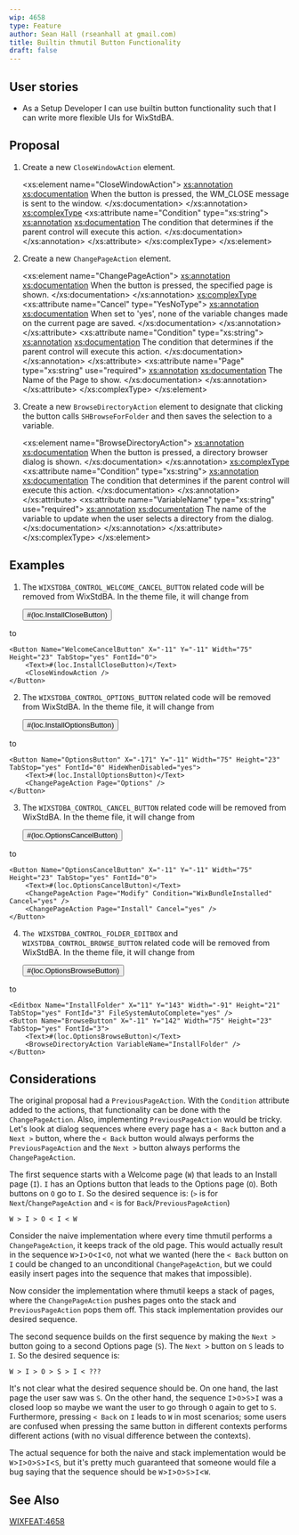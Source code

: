 ```yaml
---
wip: 4658
type: Feature
author: Sean Hall (rseanhall at gmail.com)
title: Builtin thmutil Button Functionality
draft: false
---
```


## User stories

* As a Setup Developer I can use builtin button functionality such that I can write more flexible UIs for WixStdBA.


## Proposal

1) Create a new `CloseWindowAction` element.

    <xs:element name="CloseWindowAction">
        <xs:annotation>
            <xs:documentation>
                When the button is pressed, the WM_CLOSE message is sent to the window.
            </xs:documentation>
        </xs:annotation>
        <xs:complexType>
            <xs:attribute name="Condition" type="xs:string">
                <xs:annotation>
                    <xs:documentation>
                        The condition that determines if the parent control will execute this action.
                    </xs:documentation>
                </xs:annotation>
            </xs:attribute>
        </xs:complexType>
    </xs:element>

2) Create a new `ChangePageAction` element.

    <xs:element name="ChangePageAction">
        <xs:annotation>
            <xs:documentation>
                When the button is pressed, the specified page is shown.
            </xs:documentation>
        </xs:annotation>
        <xs:complexType>
            <xs:attribute name="Cancel" type="YesNoType">
                <xs:annotation>
                    <xs:documentation>
                        When set to 'yes', none of the variable changes made on the current page are saved.
                    </xs:documentation>
                </xs:annotation>
            </xs:attribute>
            <xs:attribute name="Condition" type="xs:string">
                <xs:annotation>
                    <xs:documentation>
                        The condition that determines if the parent control will execute this action.
                    </xs:documentation>
                </xs:annotation>
            </xs:attribute>
            <xs:attribute name="Page" type="xs:string" use="required">
                <xs:annotation>
                    <xs:documentation>
                        The Name of the Page to show.
                    </xs:documentation>
                </xs:annotation>
            </xs:attribute>
        </xs:complexType>
    </xs:element>

3) Create a new `BrowseDirectoryAction` element to designate that clicking the button calls `SHBrowseForFolder` and then saves the selection to a variable.

    <xs:element name="BrowseDirectoryAction">
        <xs:annotation>
            <xs:documentation>
                When the button is pressed, a directory browser dialog is shown.
            </xs:documentation>
        </xs:annotation>
        <xs:complexType>
            <xs:attribute name="Condition" type="xs:string">
                <xs:annotation>
                    <xs:documentation>
                        The condition that determines if the parent control will execute this action.
                    </xs:documentation>
                </xs:annotation>
            </xs:attribute>
            <xs:attribute name="VariableName" type="xs:string" use="required">
                <xs:annotation>
                    <xs:documentation>
                        The name of the variable to update when the user selects a directory from the dialog.
                    </xs:documentation>
                </xs:annotation>
            </xs:attribute>
        </xs:complexType>
    </xs:element>


## Examples

1) The `WIXSTDBA_CONTROL_WELCOME_CANCEL_BUTTON` related code will be removed from WixStdBA.  In the theme file, it will change from

    <Button Name="WelcomeCancelButton" X="-11" Y="-11" Width="75" Height="23" TabStop="yes" FontId="0">
        #(loc.InstallCloseButton)
    </Button>

to

    <Button Name="WelcomeCancelButton" X="-11" Y="-11" Width="75" Height="23" TabStop="yes" FontId="0">
        <Text>#(loc.InstallCloseButton)</Text>
        <CloseWindowAction />
    </Button>

2) The `WIXSTDBA_CONTROL_OPTIONS_BUTTON` related code will be removed from WixStdBA.  In the theme file, it will change from

    <Button Name="OptionsButton" X="-171" Y="-11" Width="75" Height="23" TabStop="yes" FontId="0" HideWhenDisabled="yes">
        #(loc.InstallOptionsButton)
    </Button>

to

    <Button Name="OptionsButton" X="-171" Y="-11" Width="75" Height="23" TabStop="yes" FontId="0" HideWhenDisabled="yes">
        <Text>#(loc.InstallOptionsButton)</Text>
        <ChangePageAction Page="Options" />
    </Button>

3) The `WIXSTDBA_CONTROL_CANCEL_BUTTON` related code will be removed from WixStdBA.  In the theme file, it will change from

    <Button Name="OptionsCancelButton" X="-11" Y="-11" Width="75" Height="23" TabStop="yes" FontId="0">
        #(loc.OptionsCancelButton)
    </Button>

to

    <Button Name="OptionsCancelButton" X="-11" Y="-11" Width="75" Height="23" TabStop="yes" FontId="0">
        <Text>#(loc.OptionsCancelButton)</Text>
        <ChangePageAction Page="Modify" Condition="WixBundleInstalled" Cancel="yes" />
        <ChangePageAction Page="Install" Cancel="yes" />
    </Button>

4) `The WIXSTDBA_CONTROL_FOLDER_EDITBOX` and `WIXSTDBA_CONTROL_BROWSE_BUTTON` related code will be removed from WixStdBA.  In the theme file, it will change from

    <Editbox Name="FolderEditbox" X="11" Y="143" Width="-91" Height="21" TabStop="yes" FontId="3" FileSystemAutoComplete="yes" />
    <Button Name="BrowseButton" X="-11" Y="142" Width="75" Height="23" TabStop="yes" FontId="3">
        #(loc.OptionsBrowseButton)
    </Button>

to

    <Editbox Name="InstallFolder" X="11" Y="143" Width="-91" Height="21" TabStop="yes" FontId="3" FileSystemAutoComplete="yes" />
    <Button Name="BrowseButton" X="-11" Y="142" Width="75" Height="23" TabStop="yes" FontId="3">
        <Text>#(loc.OptionsBrowseButton)</Text>
        <BrowseDirectoryAction VariableName="InstallFolder" />
    </Button>


## Considerations

The original proposal had a `PreviousPageAction`.
With the `Condition` attribute added to the actions, that functionality can be done with the `ChangePageAction`.
Also, implementing `PreviousPageAction` would be tricky.
Let's look at dialog sequences where every page has a `< Back` button and a `Next >` button, where the `< Back` button would always performs the `PreviousPageAction` and the `Next >` button always performs the `ChangePageAction`.

The first sequence starts with a Welcome page (`W`) that leads to an Install page (`I`).
`I` has an Options button that leads to the Options page (`O`).
Both buttons on `O` go to `I`.
So the desired sequence is: (`>` is for `Next`/`ChangePageAction` and `<` is for `Back`/`PreviousPageAction`)

    W > I > O < I < W

Consider the naive implementation where every time thmutil performs a `ChangePageAction`, it keeps track of the old page.
This would actually result in the sequence `W`>`I`>`O`<`I`<`O`, not what we wanted (here the `< Back` button on `I` could be changed to an unconditional `ChangePageAction`, but we could easily insert pages into the sequence that makes that impossible).

Now consider the implementation where thmutil keeps a stack of pages, where the `ChangePageAction` pushes pages onto the stack and `PreviousPageAction` pops them off.
This stack implementation provides our desired sequence.

The second sequence builds on the first sequence by making the `Next >` button going to a second Options page (`S`).
The `Next >` button on `S` leads to `I`.
So the desired sequence is:

    W > I > O > S > I < ???

It's not clear what the desired sequence should be.
On one hand, the last page the user saw was `S`.
On the other hand, the sequence `I`>`O`>`S`>`I` was a closed loop so maybe we want the user to go through `O` again to get to `S`.
Furthermore, pressing `< Back` on `I` leads to `W` in most scenarios; some users are confused when pressing the same button in different contexts performs different actions (with no visual difference between the contexts).

The actual sequence for both the naive and stack implementation would be `W`>`I`>`O`>`S`>`I`<`S`, but it's pretty much guaranteed that someone would file a bug saying that the sequence should be `W`>`I`>`O`>`S`>`I`<`W`.


## See Also

[WIXFEAT:4658](http://wixtoolset.org/issues/4658/)
